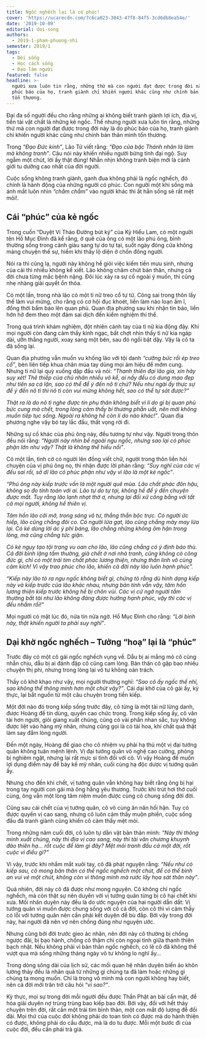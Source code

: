 ```yaml
---
title: Ngốc nghếch lại là có phúc!
cover: 'https://ucarecdn.com/7c6ca023-3043-47f8-84f5-3cd6db8ea54e/'
date: '2019-10-09'
editorial: doi-song
authors:
  - 2019-1-pham-phuong-nhi
semester: 2019/1
tags:
  - Đời sống
  - Học cách sống
  - Đạo làm người
featured: false
headline: >-
  người xưa luôn tin rằng, những thứ mà con người đạt được trong đời này là do
  phúc báo của họ, tranh giành chỉ khiến người khác cũng như chính bản thân mình
  tổn thương.
---
```

Đại đa số người đều cho rằng những ai không biết tranh giành lợi ích, địa vị, tiền tài vật chất là những kẻ ngốc. Thế nhưng người xưa luôn tin rằng, những thứ mà con người đạt được trong đời này là do phúc báo của họ, tranh giành chỉ khiến người khác cũng như chính bản thân mình tổn thương.

Trong *“Đạo Đức kinh”*, Lão Tử viết rằng: *“Đạo của bậc Thánh nhân là làm mà không tranh”*. Câu nói này khiến nhiều người bừng tỉnh đại ngộ. Suy ngẫm một chút, lời ấy thật đúng! Nhẫn nhịn không tranh biện mới là cảnh giới tu dưỡng cao nhất của đời người.

Cuộc sống không tranh giành, ganh đua không phải là ngốc nghếch, đó chính là hành động của những người có phúc. Con người một khi sống mà ánh mắt luôn nhìn *“chằm chằm”* vào người khác thì ắt hẳn sống sẽ rất mệt mỏi!.

## Cái “phúc” của kẻ ngốc

Trong cuốn “Duyệt Vi Thảo Đường bút ký” của Kỷ Hiểu Lam, có một người tên Hồ Mục Đình đã kể rằng, ở quê của ông có một lão phú ông, bình thường sống trong cảnh giàu sang tự do tự tại, suốt ngày đóng cửa không màng chuyện thế sự, hiếm khi thấy lộ diện ở chốn đông người.

Nói ra thì cũng lạ, người này không hề giỏi việc kiếm tiền mưu sinh, nhưng của cải thì nhiều không kể xiết. Lão không chăm chút bản thân, nhưng cả đời chưa từng mắc bệnh nặng. Đôi lúc xảy ra sự cố ngoài ý muốn, thì cũng nhẹ nhàng giải quyết ổn thỏa.

Có một lần, trong nhà lão có một tì nữ treo cổ tự tử. Công sai trong thôn lấy thế làm vui mừng, cho rằng có cơ hội đục khoét, liền làm náo loạn ầm ĩ, đồng thời bẩm báo lên quan phủ. Quan địa phương sau khi nhận tin báo, liền hớn hở đem theo một đám sai dịch đến kiểm nghiệm thi thể.

Trong quá trình khám nghiệm, đột nhiên cánh tay của tì nữ kia động đậy. Khi mọi người còn đang cảm thấy kinh ngạc, bất chợt nhìn thấy tì nữ kia ngáp dài, ưỡn thẳng người, xoay sang một bên, sau đó ngồi bật dậy. Vậy là cô ta đã sống lại.

Quan địa phương vẫn muốn vu khống lão với tội danh *“cưỡng bức rồi ép treo cổ”*, bèn liên tiếp khua chân múa tay dùng mọi ám hiệu để mớm cung. Nhưng tì nữ lại quỳ xuống dập đầu và nói: *“Thanh thiên đại lão gia, xin hãy suy xét! Thê thiếp của chủ nhân nhiều vô kể, ai nấy đều có dung mạo đẹp như tiên sa cá lặn, sao có thể để ý đến nô tì chứ? Nếu như ngài ấy thực sự để ý đến nô tì thì nô tì còn vui mừng không hết, sao có thể tự sát được?"*

*Thật ra là do nô tì nghe được tin phụ thân không biết vì lí do gì bị quan phủ bức cung mà chết, trong lòng cảm thấy bi thương phẫn uất, nên mới không muốn tiếp tục sống. Ngoài ra không hề còn lí do nào khác!”*. Quan địa phương nghe vậy bó tay lắc đầu, thất vọng rời đi.

Những sự cố khác của phú ông này, đều tương tự như vậy. Người trong thôn đều nói rằng: *“Người này nhìn bề ngoài ngu ngốc, nhưng sao lại có phúc phận lớn như vậy? Thật là không thể hiểu nổi”*.

Có một lần, tình cờ có người lên đồng viết chữ, người trong thôn liền hỏi chuyện của vị phú ông nọ, thì nhận được lời phán rằng: *“Suy nghĩ của các vị đều sai rồi, sở dĩ lão có phúc phận như vậy vì lão là một kẻ ngốc”*.

*“Phú ông này kiếp trước vốn là một người quê mùa. Lão chất phác đôn hậu, không so đo tính toán với ai. Lão tự do tự tại, không hề để ý đến chuyện được mất. Tuy rằng lão lạnh nhạt thờ ơ, nhưng lại đối xử công bằng với tất cả mọi người, không hề thiên vị.*

*Tâm hồn lão cởi mở, trong sáng vô tư, thẳng thắn bộc trực. Có người ức hiếp, lão cũng chẳng đôi co. Có người lừa gạt, lão cũng chẳng mảy may lừa lại. Có kẻ dùng lời ác ý phỉ báng, lão chẳng những không ôm hận trong lòng, mà cũng chẳng tức giận.*

*Có kẻ ngụy tạo tội trạng vu oan cho lão, lão cũng chẳng có ý định báo thù. Cả đời bình lặng tầm thường, già chết ở nơi nhà tranh, cũng không có công đức gì, chỉ có một trái tim chất phác lương thiện, nhưng thần linh vô cùng cảm kích! Vì vậy trao phúc cho lão, khiến cả đời này lão luôn hạnh phúc”.*

*“Kiếp này lão tỏ ra ngu ngốc không biết gì, chứng tỏ rằng dù hình dạng kiếp này và kiếp trước của lão khác nhau, nhưng bản tính vẫn vậy, tâm hồn lương thiện kiếp trước không hề bị chôn vùi. Các vị cứ ngỡ người tầm thường bất tài như lão không đáng được hưởng hạnh phúc, vậy thì các vị đều nhầm rồi!”*

Mọi người có mặt lúc đó, nửa tin nửa ngờ. Hồ Mục Đình cho rằng: *“Lời bình này, thật khiến người ta phải suy nghĩ”*.

## Dại khờ ngốc nghếch – Tưởng “hoạ” lại là “phúc”

Trước đây có một cô gái ngốc nghếch vụng về. Dẫu bị ai mắng mỏ cô cũng nhẫn chịu, dẫu bị ai đánh đập cô cũng cam lòng. Bản thân cô gặp bao nhiêu chuyện thị phi, nhưng trong lòng lại vô tư không oán trách.

Thấy cô khờ khạo như vậy, mọi người thường nghĩ: *“Sao cô ấy ngốc thế nhỉ, sao không thể thông minh hơn một chút vậy?”*. Cái dại khờ của cô gái ấy, kỳ thực, lại bắt nguồn từ một câu chuyện trong tiền kiếp.

Một đời nào đó trong kiếp sống trước đây, cô từng là một tài nữ lừng danh, được Hoàng đế tin dùng, quyền cao chức trọng. Trong kiếp sống ấy, cô văn tài hơn người, giỏi giang xuất chúng, cũng có vài phần nhan sắc, tuy không được liệt vào hàng mỹ nhân, nhưng cũng gọi là có tài hoa, khí chất quả thật làm say đắm lòng người.

Đến một ngày, Hoàng đế giao cho cô nhiệm vụ phải hạ thủ một vị đại tướng quân không tuân mệnh lệnh. Vị đại tướng quân võ nghệ cao cường, phòng bị nghiêm ngặt, nhưng lại rất mực si tình đối với cô. Vì vậy Hoàng đế muốn lợi dụng điểm này để bày kế mỹ nhân, cuối cùng hạ độc dược vị tướng quân ấy.

Nhưng cho đến khi chết, vị tướng quân vẫn không hay biết rằng ông bị hại trong tay người con gái mà ông hằng yêu thương. Trước khi trút hơi thở cuối cùng, ông vẫn một lòng tâm niệm muốn được cùng cô chung sống đời đời.

Cũng sau cái chết của vị tướng quân, cô vô cùng ăn năn hối hận. Tuy có được quyền vị cao sang, nhưng cô luôn cảm thấy muộn phiền, cuộc sống đấu đá tranh giành cũng khiến cô cảm thấy mệt mỏi.

Trong những năm cuối đời, cô luôn tự dằn vặt bản thân mình: *“Này thì thông minh xuất chúng, này thì địa vị cao sang, này thì tài văn chương khuynh đảo thiên hạ… rốt cuộc để làm gì đây? Mệt mỏi tranh đấu cả một đời, rốt cuộc vì điều gì?”*

Vì vậy, trước khi nhắm mắt xuôi tay, cô đã phát nguyện rằng: *“Nếu như có kiếp sau, cô mong bản thân có thể ngốc nghếch một chút, để có thể bình an vui vẻ một chút, không còn vì thông minh mà rước lấy họa sát thân này”*.

Quả nhiên, đời này cô đã được như mong nguyện. Cô không chỉ ngốc nghếch, mà còn thật sự nên duyên với vị tướng quân từng bị cô hại chết khi xưa. Mối nhân duyên này đều là do ước nguyện của hai người dẫn dắt: Vị tướng quân vì muốn được chung sống với cô cả đời, còn cô thì vì cảm thấy có lỗi với tướng quân nên cần phải kết duyên để bù đắp. Bởi vậy trong đời này, hai người đã nên vợ nên chồng đúng như nguyện ước.

Nhưng cũng bởi đời trước gieo ác nhân, nên đời này cô thường bị chồng ngược đãi, bị bạo hành, chồng cô thậm chí còn ngoại tình giữa thanh thiên bạch nhật. Nếu không phải vì bản thân ngốc nghếch, có lẽ cô đã không thể vượt qua mà sống những tháng ngày vô tư không lo nghĩ ấy…

Trong dòng sông dài của lịch sử, các mối quan hệ nhân duyên biến ảo khôn lường thảy đều là nhân quả từ những gì chúng ta đã làm hoặc những gì chúng ta mong muốn. Chỉ là trong vô minh mà con người không hay biết, nên cả đời mới trăn trở câu hỏi *“vì sao?”*.

Kỳ thực, mọi sự trong đời mỗi người đều được Thần Phật an bài cẩn mật, để hóa giải duyên nợ trùng trùng bao kiếp bao đời. Bởi vậy, đối với hết thảy chuyện trên đời, rất cần một trái tim bình thản, một con mắt độ lượng để đối đãi. Mọi thứ của cuộc đời không phải do toan tính có được mà do hành thiện có được, không phải do cầu được, mà là do tu được. Mỗi một bước đi của cuộc đời, đều cần phải trả giá.
